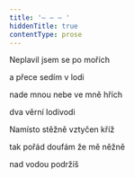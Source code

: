 ```yaml
---
title: '– – – '
hiddenTitle: true
contentType: prose
---
```


Neplavil jsem se po mořích

a přece sedím v lodi

nade mnou nebe ve mně hřích

dva věrní lodivodi

Namísto stěžně vztyčen kříž

tak pořád doufám že mě něžně

nad vodou podržíš
